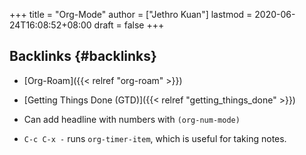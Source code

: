 +++
title = "Org-Mode"
author = ["Jethro Kuan"]
lastmod = 2020-06-24T16:08:52+08:00
draft = false
+++

## Backlinks {#backlinks}

- [Org-Roam]({{< relref "org-roam" >}})
- [Getting Things Done (GTD)]({{< relref "getting_things_done" >}})

- Can add headline with numbers with `(org-num-mode)`
- `C-c C-x -` runs `org-timer-item`, which is useful for taking notes.
